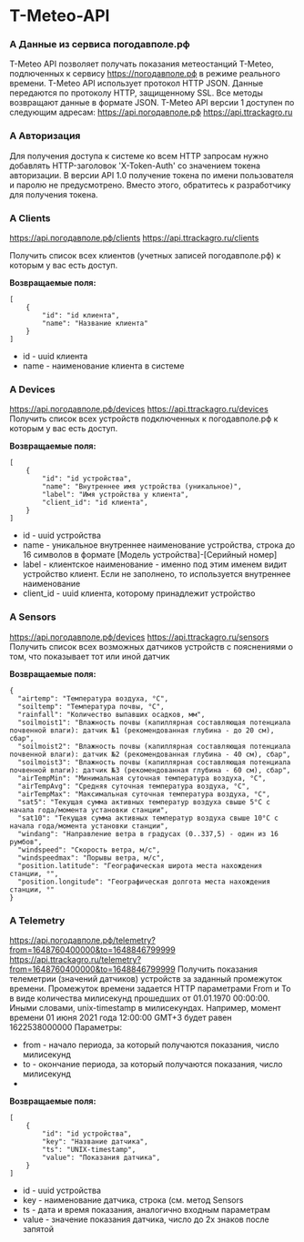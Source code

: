 # T-Meteo-API

### A Данные из сервиса погодавполе.рф 
T-Meteo API позволяет получать показания метеостанций T-Meteo, подлюченных к сервису https://погодавполе.рф в режиме реального времени.
T-Meteo API использует протокол HTTP JSON. Данные передаются по протоколу HTTP, защищенному SSL. Все методы возвращают данные в формате JSON.
T-Meteo API версии 1 доступен по следующим адресам:
https://api.погодавполе.рф 
https://api.ttrackagro.ru
### A Авторизация
Для получения доступа к системе ко всем HTTP запросам нужно добавлять HTTP-заголовок 'X-Token-Auth' со значением токена авторизации. В версии API 1.0 получение токена по имени пользователя и паролю не предусмотрено. Вместо этого, обратитесь к разработчику для получения токена.
### A Clients 
https://api.погодавполе.рф/clients
https://api.ttrackagro.ru/clients

Получить список всех клиентов (учетных записей погодавполе.рф) к которым у вас есть доступ.

**Возвращаемые поля:**
~~~
[
    {
        "id": "id клиента",
        "name": "Название клиента"
    }
]
~~~
*  id - uuid клиента
*  name - наименование клиента в системе


### A Devices 
https://api.погодавполе.рф/devices
https://api.ttrackagro.ru/devices
Получить список всех устройств подключенных к погодавполе.рф к которым у вас есть доступ.

**Возвращаемые поля:**
~~~
[
    {
        "id": "id устройства",
        "name": "Внутреннее имя устройства (уникальное)",
        "label": "Имя устройства у клиента",
        "client_id": "id клиента",
    }
]
~~~
*  id - uuid устройства
*  name - уникальное внутреннее наименование устройства, строка до 16 символов в формате [Модель устройства]-[Серийный номер]
*  label - клиентское наименование - именно под этим именем видит устройство клиент. Если не заполнено, то используется внутреннее наименование
*  client_id - uuid клиента, которому принадлежит устройство


### A Sensors 
https://api.погодавполе.рф/devices
https://api.ttrackagro.ru/sensors
Получить список всех возможных датчиков устройств с пояснениями о том, что показывает тот или иной датчик

**Возвращаемые поля:**
~~~
{
  "airtemp": "Температура воздуха, °C",
  "soiltemp": "Температура почвы, °C",
  "rainfall": "Количество выпавших осадков, мм",
  "soilmoist1": "Влажность почвы (капиллярная составляющая потенциала почвенной влаги): датчик №1 (рекомендованная глубина - до 20 см), сбар",
  "soilmoist2": "Влажность почвы (капиллярная составляющая потенциала почвенной влаги): датчик №2 (рекомендованная глубина - 40 см), сбар",
  "soilmoist3": "Влажность почвы (капиллярная составляющая потенциала почвенной влаги): датчик №3 (рекомендованная глубина - 60 см), сбар",
  "airTempMin": "Минимальная суточная температура воздуха, °C",
  "airTempAvg": "Средняя суточная температура воздуха, °C",
  "airTempMax": "Максимальная суточная температура воздуха, °C",
  "sat5": "Текущая сумма активных температур воздуха свыше 5°C с начала года/момента установки станции",
  "sat10": "Текущая сумма активных температур воздуха свыше 10°C с начала года/момента установки станции",
  "windang": "Направление ветра в градусах (0..337,5) - один из 16 румбов",
  "windspeed": "Скорость ветра, м/с",
  "windspeedmax": "Порывы ветра, м/с",
  "position.latitude": "Географическая широта места нахождения станции, °",
  "position.longitude": "Географическая долгота места нахождения станции, °"
}
~~~

### A Telemetry 
https://api.погодавполе.рф/telemetry?from=1648760400000&to=1648846799999
https://api.ttrackagro.ru/telemetry?from=1648760400000&to=1648846799999
Получить показания телеметрии (значений датчиков) устройств за заданный промежуток времени. Промежуток времени задается HTTP параметрами From и To в виде количества милисекунд прошедших от 01.01.1970 00:00:00. Иными словами, unix-timestamp в милисекундах. Например, момент времени 01 июня 2021 года 12:00:00 GMT+3 будет равен 1622538000000
Параметры:
*  from - начало периода, за который получаются показания, число милисекунд
*  to - окончание периода, за который получаются показания, число милисекунд
*  
**Возвращаемые поля:**
~~~
[
    {
        "id": "id устройства",
        "key": "Название датчика",
        "ts": "UNIX-timestamp",
        "value": "Показания датчика",
    }
]
~~~
*  id - uuid устройства
*  key - наименование датчика, строка (см. метод Sensors 
*  ts - дата и время показания, аналогично входным параметрам
*  value - значение показания датчика, число до 2х знаков после запятой
